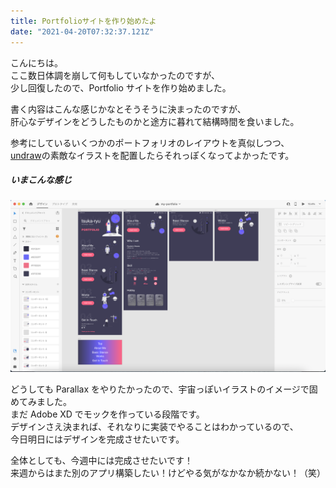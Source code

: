 ```yaml
---
title: Portfolioサイトを作り始めたよ
date: "2021-04-20T07:32:37.121Z"
---
```


こんにちは。  
ここ数日体調を崩して何もしていなかったのですが、  
少し回復したので、Portfolio サイトを作り始めました。

書く内容はこんな感じかなとそうそうに決まったのですが、  
肝心なデザインをどうしたものかと途方に暮れて結構時間を食いました。

参考にしているいくつかのポートフォリオのレイアウトを真似しつつ、  
[undraw](https://undraw.co/)の素敵なイラストを配置したらそれっぽくなってよかったです。

##### いまこんな感じ

![output](./output.png)

どうしても Parallax をやりたかったので、宇宙っぽいイラストのイメージで固めてみました。  
まだ Adobe XD でモックを作っている段階です。  
デザインさえ決まれば、それなりに実装でやることはわかっているので、  
今日明日にはデザインを完成させたいです。

全体としても、今週中には完成させたいです！  
来週からはまた別のアプリ構築したい！けどやる気がなかなか続かない！（笑）
